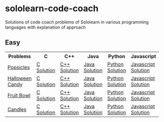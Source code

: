 # sololearn-code-coach
Solutions of code coach problems of Sololearn in various programming languages with explanation of approach


## Easy
<table>
  <tr>
    <th>Problems</th>
    <th>C</th>
    <th>C++</th>
    <th>Java</th>
    <th>Python</th>
    <th>Javascript</th>
    <th>Kotlin</th>
  </tr>
  <tr>
    <td>
      <a href="https://github.com/Harshaapoorv/sololearn-code-coach/blob/main/problems/Popsicles.txt" target="_blank">Popsicles</a>
    </td>
    <td>
      <a href="https://github.com/Harshaapoorv/sololearn-code-coach/blob/main/c-solutions/popsicles.c" target="_blank">C Solution</a>
    </td>
    <td>
      <a href="https://github.com/Harshaapoorv/sololearn-code-coach/blob/main/cpp-solutions/popsicles.cpp" target="_blank">C++ Solution</a>
    </td>
    <td>
      <a href="https://github.com/Harshaapoorv/sololearn-code-coach/blob/main/java-solutions/Popsicles.java" target="_blank">Java Solution</a>
    </td>
    <td>
      <a href="https://github.com/Harshaapoorv/sololearn-code-coach/blob/main/python-solutions/popsicles.py" target="_blank">Python Solution</a>
    </td>
    <td>
      <a href="" target="_blank">Javascript Solution</a>
    </td>
    <td>
      <a href="https://github.com/Harshaapoorv/sololearn-code-coach/blob/main/kotlin-solutions/popsicles.kt" target="_blank">Kotlin Solution</a>
    </td>
  </tr>
  <tr>
    <td>
      <a href="https://github.com/Harshaapoorv/sololearn-code-coach/blob/main/problems/FruitBowl.txt" target="_blank">Halloween Candy</a>
    </td>
    <td>
      <a href="https://github.com/Harshaapoorv/sololearn-code-coach/blob/main/c-solutions/fruit_bowl.c" target="_blank">C Solution</a>
    </td>
    <td>
      <a href="https://github.com/Harshaapoorv/sololearn-code-coach/blob/main/cpp-solutions/fruit_bowl.cpp" target="_blank">C++ Solution</a>
    </td>
    <td>
      <a href="https://github.com/Harshaapoorv/sololearn-code-coach/blob/main/java-solutions/FruitBowl.java" target="_blank">Java Solution</a>
    </td>
    <td>
      <a href="https://github.com/Harshaapoorv/sololearn-code-coach/blob/main/python-solutions/fruit_bowl.py" target="_blank">Python Solution</a>
    </td>
    <td>
      <a href="" target="_blank">Javascript Solution</a>
    </td>
    <td>
      <a href="https://github.com/Harshaapoorv/sololearn-code-coach/blob/main/kotlin-solutions/FruitBowl.kt" target="_blank">Kotlin Solution</a>
    </td>
  </tr>
  <tr>
    <td>
      <a href="https://github.com/Harshaapoorv/sololearn-code-coach/blob/main/problems/FruitBowl.txt" target="_blank">Fruit Bowl</a>
    </td>
    <td>
      <a href="https://github.com/Harshaapoorv/sololearn-code-coach/blob/main/c-solutions/fruit_bowl.c" target="_blank">C Solution</a>
    </td>
    <td>
      <a href="https://github.com/Harshaapoorv/sololearn-code-coach/blob/main/cpp-solutions/fruit_bowl.cpp" target="_blank">C++ Solution</a>
    </td>
    <td>
      <a href="https://github.com/Harshaapoorv/sololearn-code-coach/blob/main/java-solutions/FruitBowl.java" target="_blank">Java Solution</a>
    </td>
    <td>
      <a href="https://github.com/Harshaapoorv/sololearn-code-coach/blob/main/python-solutions/fruit_bowl.py" target="_blank">Python Solution</a>
    </td>
    <td>
      <a href="" target="_blank">Javascript Solution</a>
    </td>
    <td>
      <a href="https://github.com/Harshaapoorv/sololearn-code-coach/blob/main/kotlin-solutions/FruitBowl.kt" target="_blank">Kotlin Solution</a>
    </td>
  </tr>
  <tr>
    <td>
      <a href="https://github.com/Harshaapoorv/sololearn-code-coach/blob/main/problems/Candles.txt" target="_blank">Candles</a>
    </td>
    <td>
      <a href="https://github.com/Harshaapoorv/sololearn-code-coach/blob/main/c-solutions/candles.c" target="_blank">C Solution</a>
    </td>
    <td>
      <a href="https://github.com/Harshaapoorv/sololearn-code-coach/blob/main/cpp-solutions/candles.cpp" target="_blank">C++ Solution</a>
    </td>
    <td>
      <a href="https://github.com/Harshaapoorv/sololearn-code-coach/blob/main/java-solutions/Candles.java" target="_blank">Java Solution</a>
    </td>
    <td>
      <a href="https://github.com/Harshaapoorv/sololearn-code-coach/blob/main/python-solutions/candles.py" target="_blank">Python Solution</a>
    </td>
    <td>
      <a href="" target="_blank">Javascript Solution</a>
    </td>
    <td>
      <a href="https://github.com/Harshaapoorv/sololearn-code-coach/blob/main/kotlin-solutions/Candles.kt" target="_blank">Kotlin Solution</a>
    </td>
  </tr>
</table>

